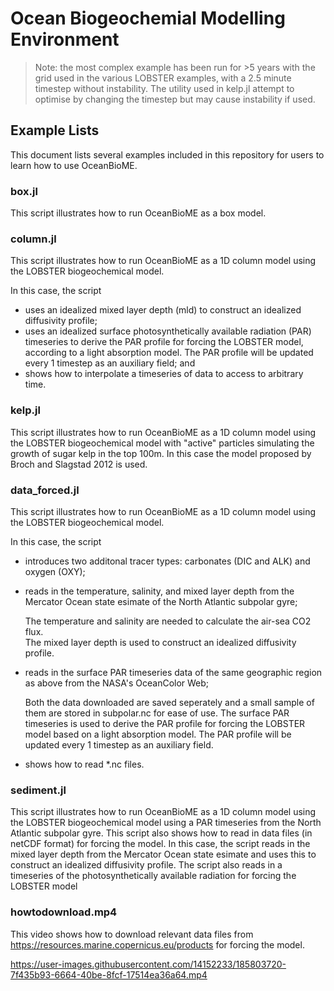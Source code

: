 # Ocean Biogeochemial Modelling Environment

> Note: the most complex example has been run for >5 years with the grid used in the various LOBSTER examples, with a 2.5 minute timestep without instability. The utility used in kelp.jl  attempt to optimise by changing the timestep but may cause instability if used.

## Example Lists
This document lists several examples included in this repository for users to learn how to use OceanBioME.

### box.jl
This script illustrates how to run OceanBioME as a box model.

### column.jl
This script illustrates how to run OceanBioME as a 1D column model using the LOBSTER biogeochemical model. 

In this case, the script 
- uses an idealized mixed layer depth (mld) to construct an idealized diffusivity profile;
- uses an idealized surface photosynthetically available radiation (PAR) timeseries to derive the PAR profile for forcing the LOBSTER model, according to a light absorption model. 
    The PAR profile will be updated every 1 timestep as an auxiliary field; and
- shows how to interpolate a timeseries of data to access to arbitrary time. 
### kelp.jl
This script illustrates how to run OceanBioME as a 1D column model using the LOBSTER biogeochemical model with "active" particles simulating the growth of sugar kelp in the top 100m. In this case the model proposed by Broch and Slagstad 2012 is used.
### data_forced.jl
This script illustrates how to run OceanBioME as a 1D column model using the LOBSTER biogeochemical model.

In this case, the script 
- introduces two additonal tracer types: carbonates (DIC and ALK) and oxygen (OXY);
- reads in the temperature, salinity, and mixed layer depth from the Mercator Ocean state esimate of the North Atlantic subpolar gyre;

    The temperature and salinity are needed to calculate the air-sea CO2 flux.  
    The mixed layer depth is used to construct an idealized diffusivity profile.
- reads in the surface PAR timeseries data of the same geographic region as above from the NASA's OceanColor Web; 

    Both the data downloaded are saved seperately and a small sample of them are stored in subpolar.nc for ease of use. 
    The surface PAR timeseries is used to derive the PAR profile for forcing the LOBSTER model based on a light absorption model. 
    The PAR profile will be updated every 1 timestep as an auxiliary field. 
- shows how to read *.nc files.

### sediment.jl
This script illustrates how to run OceanBioME as a 1D column model using the LOBSTER biogeochemical model using a PAR timeseries from the North Atlantic subpolar gyre. 
This script also shows how to read in data files (in netCDF format) for forcing the model. 
In this case, the script reads in the mixed layer depth from the Mercator Ocean state esimate and uses this to construct an idealized diffusivity profile. 
The script also reads in a timeseries of the photosynthetically available radiation for forcing the LOBSTER model

### howtodownload.mp4
This video shows how to download relevant data files from https://resources.marine.copernicus.eu/products for forcing the model. 
 
https://user-images.githubusercontent.com/14152233/185803720-7f435b93-6664-40be-8fcf-17514ea36a64.mp4





